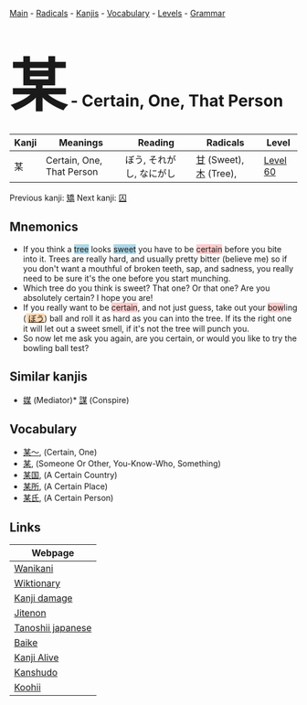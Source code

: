 <style> bigfont {font-size: 100px}</style>
[Main](../README.md) -
[Radicals](../radicals.md) -
[Kanjis](../kanjis.md) -
[Vocabulary](../vocabulary.md) -
[Levels](../levels.md) -
[Grammar](../grammar.md)
# <bigfont> 某</bigfont> - Certain, One, That Person 

| Kanji | Meanings | Reading | Radicals | Level |
| --- | --- | --- | --- | --- |
| 某 | Certain, One, That Person | ぼう, それがし, なにがし | [甘](../radicals/甘.md) (Sweet), [木](../radicals/木.md) (Tree),  | [Level 60](../levels/wk_level60.md) |

Previous kanji: [矯](矯.md) Next kanji: [囚](囚.md) 

## Mnemonics
 * If you think a <span style="background-color:#ADD8E6"> tree</span> looks <span style="background-color:#ADD8E6"> sweet</span> you have to be <span style="background-color:#ffcccb"> certain</span> before you bite into it. Trees are really hard, and usually pretty bitter (believe me) so if you don't want a mouthful of broken teeth, sap, and sadness, you really need to be sure it's the one before you start munching.
* Which tree do you think is sweet? That one? Or that one? Are you absolutely certain? I hope you are!
* If you really want to be <span style="background-color:#ffcccb"> certain</span>, and not just guess, take out your <span style="background-color:#ffcccb"> bow</span>ling (<span style="background-color:#fed8b1"> [ぼう](https://jisho.org/search/ぼう)</span>) ball and roll it as hard as you can into the tree. If its the right one it will let out a sweet smell, if it's not the tree will punch you.
* So now let me ask you again, are you certain, or would you like to try the bowling ball test?


## Similar kanjis
 * [媒](媒.md) (Mediator)* [謀](謀.md) (Conspire)


## Vocabulary
 * [某〜](../vocabulary/某.md), (Certain, One)
* [某](../vocabulary/某.md), (Someone Or Other, You-Know-Who, Something)
* [某国](../vocabulary/某.md), (A Certain Country)
* [某所](../vocabulary/某.md), (A Certain Place)
* [某氏](../vocabulary/某.md), (A Certain Person)



## Links 

| Webpage |
| --- |
| [Wanikani          ](https://www.wanikani.com/kanji/某) |
| [Wiktionary        ](https://en.wiktionary.org/wiki/某) |
| [Kanji damage      ](http://www.kanjidamage.com/kanji/search?utf8=✓&q=某) |
| [Jitenon           ](https://jitenon.com/kanji/某) |
| [Tanoshii japanese ](https://www.tanoshiijapanese.com/dictionary/kanji.cfm?k=某) |
| [Baike             ](https://baike.baidu.com/item/某) |
| [Kanji Alive       ](https://app.kanjialive.com/某) |
| [Kanshudo          ](https://www.kanshudo.com/searchmn?q=某) |
| [Koohii            ](https://kanji.koohii.com/study/kanji/某) |
